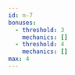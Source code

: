 ```yaml
---
id: n-7
bonuses:
  - threshold: 3
    mechanics: []
  - threshold: 4
    mechanics: []
max: 4
---
```

